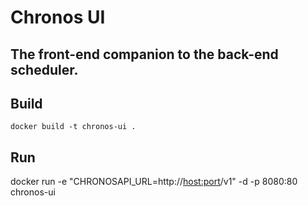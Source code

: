 # Chronos UI
## The front-end companion to the back-end scheduler.
## Build
```
docker build -t chronos-ui .
```
## Run
docker run -e "CHRONOSAPI_URL=http://<host:port>/v1" -d -p 8080:80 chronos-ui
```
